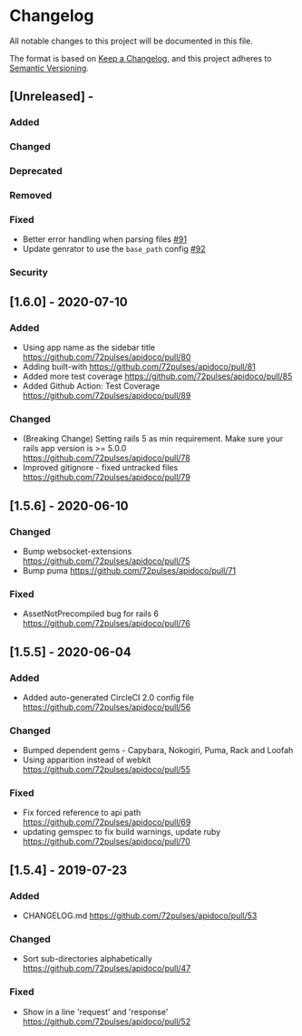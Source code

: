 # Changelog
All notable changes to this project will be documented in this file.

The format is based on [Keep a Changelog](https://keepachangelog.com/en/1.0.0/),
and this project adheres to [Semantic Versioning](https://semver.org/spec/v2.0.0.html).

## [Unreleased] -

### Added

### Changed

### Deprecated

### Removed

### Fixed
 - Better error handling when parsing files [#91](https://github.com/72pulses/apidoco/pull/91)
 - Update genrator to use the `base_path` config [#92](https://github.com/72pulses/apidoco/pull/92)

### Security

## [1.6.0] - 2020-07-10

### Added
 - Using app name as the sidebar title https://github.com/72pulses/apidoco/pull/80
 - Adding built-with https://github.com/72pulses/apidoco/pull/81
 - Added more test coverage https://github.com/72pulses/apidoco/pull/85
 - Added Github Action: Test Coverage https://github.com/72pulses/apidoco/pull/89

### Changed
 - (Breaking Change) Setting rails 5 as min requirement. Make sure your rails app version is >= 5.0.0 https://github.com/72pulses/apidoco/pull/78
 - Improved gitignore - fixed untracked files https://github.com/72pulses/apidoco/pull/79

## [1.5.6] - 2020-06-10

### Changed
- Bump websocket-extensions https://github.com/72pulses/apidoco/pull/75
- Bump puma https://github.com/72pulses/apidoco/pull/71

### Fixed
- AssetNotPrecompiled bug for rails 6 https://github.com/72pulses/apidoco/pull/76

## [1.5.5] - 2020-06-04

### Added
- Added auto-generated CircleCI 2.0 config file https://github.com/72pulses/apidoco/pull/56

### Changed
- Bumped dependent gems - Capybara, Nokogiri, Puma, Rack and Loofah
- Using apparition instead of webkit https://github.com/72pulses/apidoco/pull/55

### Fixed
- Fix forced reference to api path https://github.com/72pulses/apidoco/pull/69
- updating gemspec to fix build warnings, update ruby https://github.com/72pulses/apidoco/pull/70

## [1.5.4] - 2019-07-23

### Added
- CHANGELOG.md https://github.com/72pulses/apidoco/pull/53

### Changed
- Sort sub-directories alphabetically https://github.com/72pulses/apidoco/pull/47

### Fixed
- Show in a line 'request' and 'response' https://github.com/72pulses/apidoco/pull/52
